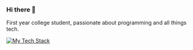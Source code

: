 ### Hi there 👋
First year college student, passionate about programming and all things tech.
<!--
**rishonjain/Rishonjain** is a ✨ _special_ ✨ repository because its `README.md` (this file) appears on your GitHub profile.

Here are some ideas to get you started:

- 🔭 I’m currently working on ...
- 🌱 I’m currently learning ...
- 👯 I’m looking to collaborate on ...
- 🤔 I’m looking for help with ...
- 💬 Ask me about ...
- 📫 How to reach me: ...
- 😄 Pronouns: ...
- ⚡ Fun fact: ...
-->
[![My Tech Stack](https://skillicons.dev/icons?i=python,html,css,java,mysql)](https://skillicons.dev)
